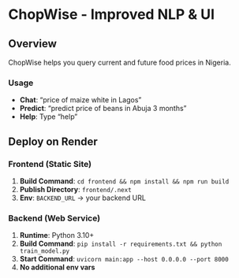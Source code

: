 # ChopWise - Improved NLP & UI

## Overview
ChopWise helps you query current and future food prices in Nigeria.

### Usage
- **Chat**: “price of maize white in Lagos”
- **Predict**: “predict price of beans in Abuja 3 months”
- **Help**: Type “help”

## Deploy on Render

### Frontend (Static Site)
1. **Build Command**: `cd frontend && npm install && npm run build`
2. **Publish Directory**: `frontend/.next`
3. **Env**: `BACKEND_URL` → your backend URL

### Backend (Web Service)
1. **Runtime**: Python 3.10+
2. **Build Command**: `pip install -r requirements.txt && python train_model.py`
3. **Start Command**: `uvicorn main:app --host 0.0.0.0 --port 8000`
4. **No additional env vars**